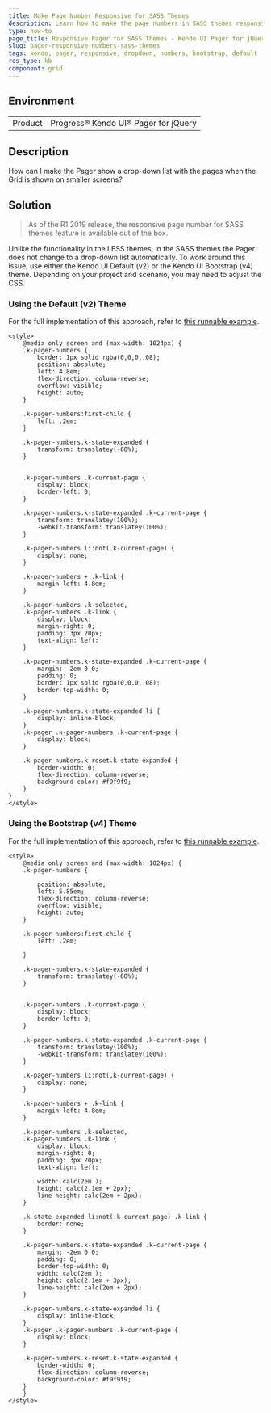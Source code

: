 ```yaml
---
title: Make Page Number Responsive for SASS Themes
description: Learn how to make the page numbers in SASS themes responsive.
type: how-to
page_title: Responsive Pager for SASS Themes - Kendo UI Pager for jQuery
slug: pager-responsive-numbers-sass-themes
tags: kendo, pager, responsive, dropdown, numbers, bootstrap, default
res_type: kb
component: grid
---
```


## Environment

<table>
 <tr>
  <td>Product</td>
  <td>Progress® Kendo UI® Pager for jQuery</td>
 </tr>
</table>

## Description

How can I make the Pager show a drop-down list with the pages when the Grid is shown on smaller screens?

## Solution

> As of the R1 2019 release, the responsive page number for SASS themes feature is available out of the box.

Unlike the functionality in the LESS themes, in the SASS themes the Pager does not change to a drop-down list automatically. To work around this issue, use either the Kendo UI Default (v2) or the Kendo UI Bootstrap (v4) theme. Depending on your project and scenario, you may need to adjust the CSS.

### Using the Default (v2) Theme

For the full implementation of this approach, refer to [this runnable example](https://dojo.telerik.com/ewoFoxaB/2).

```
<style>
    @media only screen and (max-width: 1024px) {
    .k-pager-numbers {
        border: 1px solid rgba(0,0,0,.08);
        position: absolute;
        left: 4.8em;
        flex-direction: column-reverse;
        overflow: visible;
        height: auto;
    }

    .k-pager-numbers:first-child {
        left: .2em;
    }

    .k-pager-numbers.k-state-expanded {
        transform: translatey(-60%);
    }


    .k-pager-numbers .k-current-page {
        display: block;
        border-left: 0;
    }

    .k-pager-numbers.k-state-expanded .k-current-page {
        transform: translatey(100%);
        -webkit-transform: translatey(100%);
    }

    .k-pager-numbers li:not(.k-current-page) {
        display: none;
    }

    .k-pager-numbers + .k-link {
        margin-left: 4.8em;
    }

    .k-pager-numbers .k-selected,
    .k-pager-numbers .k-link {
        display: block;
        margin-right: 0;
        padding: 3px 20px;
        text-align: left;
    }

    .k-pager-numbers.k-state-expanded .k-current-page {
        margin: -2em 0 0;
        padding: 0;
        border: 1px solid rgba(0,0,0,.08);
        border-top-width: 0;
    }

    .k-pager-numbers.k-state-expanded li {
        display: inline-block;
    }
    .k-pager .k-pager-numbers .k-current-page {
        display: block;
    }

    .k-pager-numbers.k-reset.k-state-expanded {
        border-width: 0;
        flex-direction: column-reverse;
        background-color: #f9f9f9;
    }
}
</style>
```

### Using the Bootstrap (v4) Theme

For the full implementation of this approach, refer to [this runnable example](https://dojo.telerik.com/UkovECEy/3).

```
<style>
    @media only screen and (max-width: 1024px) {
    .k-pager-numbers {

        position: absolute;
        left: 5.85em;
        flex-direction: column-reverse;
        overflow: visible;
        height: auto;
    }

    .k-pager-numbers:first-child {
        left: .2em;

    }

    .k-pager-numbers.k-state-expanded {
        transform: translatey(-60%);
    }


    .k-pager-numbers .k-current-page {
        display: block;
        border-left: 0;
    }

    .k-pager-numbers.k-state-expanded .k-current-page {
        transform: translatey(100%);
        -webkit-transform: translatey(100%);
    }

    .k-pager-numbers li:not(.k-current-page) {
        display: none;
    }

    .k-pager-numbers + .k-link {
        margin-left: 4.8em;
    }

    .k-pager-numbers .k-selected,
    .k-pager-numbers .k-link {
        display: block;
        margin-right: 0;
        padding: 3px 20px;
        text-align: left;

        width: calc(2em );
        height: calc(2.1em + 2px);
        line-height: calc(2em + 2px);
    }

    .k-state-expanded li:not(.k-current-page) .k-link {
        border: none;
    }

    .k-pager-numbers.k-state-expanded .k-current-page {
        margin: -2em 0 0;
        padding: 0;
        border-top-width: 0;
        width: calc(2em );
        height: calc(2.1em + 3px);
        line-height: calc(2em + 2px);
    }

    .k-pager-numbers.k-state-expanded li {
        display: inline-block;
    }
    .k-pager .k-pager-numbers .k-current-page {
        display: block;
    }

    .k-pager-numbers.k-reset.k-state-expanded {
        border-width: 0;
        flex-direction: column-reverse;
        background-color: #f9f9f9;
    }
    }
</style>
```
